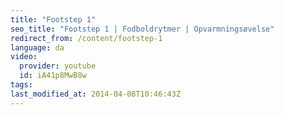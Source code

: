 ```yaml
---
title: "Footstep 1"
seo_title: "Footstep 1 | Fodboldrytmer | Opvarmningsøvelse"
redirect_from: /content/footstep-1
language: da
video:
  provider: youtube
  id: iA41p8MwB8w
tags:
last_modified_at: 2014-04-08T10:46:43Z
---
```

